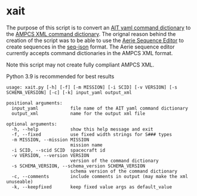 # xait

The purpose of this script is to convert an [AIT yaml command dictionary](https://ait-core.readthedocs.io/en/latest/command_intro.html#) to
the [AMPCS XML command dictionary](https://github.com/NASA-AMMOS/ampcs-dict-schemas/blob/main/CommandDictionary.rnc). The orignal reason behind the creation of the script was to be able to use the [Aerie Sequence Editor](https://nasa-ammos.github.io/aerie-docs/sequencing/editor/) to create sequences in the [seq-json](https://github.com/NASA-AMMOS/seq-json-schema) format. The Aerie sequence editor currently accepts command dictionaries in the AMPCS XML format. 

Note this script may not create fully compliant AMPCS XML.

Python 3.9 is recommended for best results

```
usage: xait.py [-h] [-f] [-m MISSION] [-i SCID] [-v VERSION] [-s SCHEMA_VERSION] [-c] [-k] input_yaml output_xml

positional arguments:
  input_yaml            file name of the AIT yaml command dictionary
  output_xml            name for the output xml file

optional arguments:
  -h, --help            show this help message and exit
  -f, --fixed           use fixed width strings for S### types
  -m MISSION, --mission MISSION
                        mission name
  -i SCID, --scid SCID  spacecraft id
  -v VERSION, --version VERSION
                        version of the command dictionary
  -s SCHEMA_VERSION, --schema_version SCHEMA_VERSION
                        schema version of the command dictionary
  -c, --comments        include comments in output (may make the xml unuseable)
  -k, --keepfixed       keep fixed value args as default_value
```



